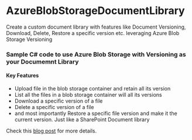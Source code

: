 # AzureBlobStorageDocumentLibrary
Create a custom document library with features like Document Versioning, Download, Delete, Restore a specific version etc. leveraging Azure Blob Storage Versioning

### Sample C# code to use Azure Blob Storage with Versioning as your Documemnt Library 
#### Key Features
- Upload file in the blob storage container and retain all its version
- List all the files in a blob storage container will all its versions
- Download a specific version of a file
- Delete a specific version of a file
- and most importantly Restore a specific file version and make it the current version. Just like a SharePoint Document library 

Check this [blog post](https://subhankarsarkar.com/document-versioning-with-azure-blob-storage/) for more details.
